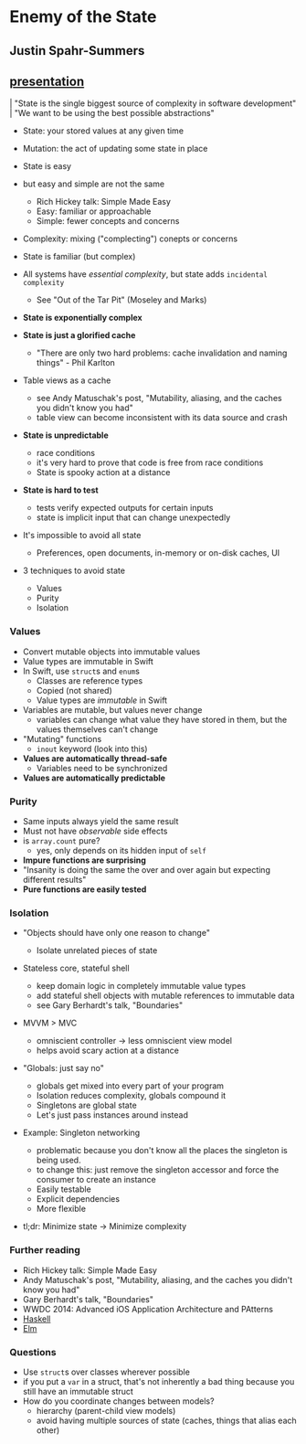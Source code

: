 # Enemy of the State
## Justin Spahr-Summers
## [presentation](github.com/jspahrsummers/enemy-of-the-state)

| "State is the single biggest source of complexity in software development"
| "We want to be using the best possible abstractions"

- State: your stored values at any given time
- Mutation: the act of updating some state in place
- State is easy
- but easy and simple are not the same
    - Rich Hickey talk: Simple Made Easy
    - Easy: familiar or approachable
    - Simple: fewer concepts and concerns
- Complexity: mixing ("complecting") conepts or concerns
- State is familiar (but complex)
- All systems have *essential complexity*, but state adds `incidental complexity`
    - See "Out of the Tar Pit" (Moseley and Marks)
- **State is exponentially complex**
- **State is just a glorified cache**
    - "There are only two hard problems: cache invalidation and naming things" - Phil Karlton
- Table views as a cache
    - see Andy Matuschak's post, "Mutability, aliasing, and the caches you didn't know you had"
    - table view can become inconsistent with its data source and crash
- **State is unpredictable**
    - race conditions
    - it's very hard to prove that code is free from race conditions
    - State is spooky action at a distance
- **State is hard to test**
    - tests verify expected outputs for certain inputs
    - state is implicit input that can change unexpectedly
- It's impossible to avoid all state
    - Preferences, open documents, in-memory or on-disk caches, UI

- 3 techniques to avoid state
    - Values
    - Purity
    - Isolation

### Values
- Convert mutable objects into immutable values
- Value types are immutable in Swift
- In Swift, use `struct`s and `enum`s
    - Classes are reference types
    - Copied (not shared)
    - Value types are *immutable* in Swift
- Variables are mutable, but values never change
    - variables can change what value they have stored in them, but the values themselves can't change
- "Mutating" functions
    - `inout` keyword (look into this)
- **Values are automatically thread-safe**
    - Variables need to be synchronized
- **Values are automatically predictable**

### Purity
- Same inputs always yield the same result
- Must not have *observable* side effects
- is `array.count` pure?
    - yes, only depends on its hidden input of `self`
- **Impure functions are surprising**
- "Insanity is doing the same the over and over again but expecting different results"
- **Pure functions are easily tested**

### Isolation
- "Objects should have only one reason to change"
    - Isolate unrelated pieces of state
- Stateless core, stateful shell
    - keep domain logic in completely immutable value types
    - add stateful shell objects with mutable references to immutable data
    - see Gary Berhardt's talk, "Boundaries"
- MVVM > MVC
    - omniscient controller -> less omniscient view model
    - helps avoid scary action at a distance
- "Globals: just say no"
    - globals get mixed into every part of your program
    - Isolation reduces complexity, globals compound it
    - Singletons are global state
    - Let's just pass instances around instead

- Example: Singleton networking
    - problematic because you don't know all the places the singleton is being used.
    - to change this: just remove the singleton accessor and force the consumer to create an instance
    - Easily testable
    - Explicit dependencies
    - More flexible

- tl;dr: Minimize state -> Minimize complexity

### Further reading
- Rich Hickey talk: Simple Made Easy
- Andy Matuschak's post, "Mutability, aliasing, and the caches you didn't know you had"
- Gary Berhardt's talk, "Boundaries"
- WWDC 2014: Advanced iOS Application Architecture and PAtterns
- [Haskell](book.realworldhaskell.org)
- [Elm](elm-lang.org)

### Questions
- Use `struct`s over classes wherever possible
- if you put a `var` in a struct, that's not inherently a bad thing because you still have an immutable struct
- How do you coordinate changes between models?
    - hierarchy (parent-child view models)
    - avoid having multiple sources of state (caches, things that alias each other)










